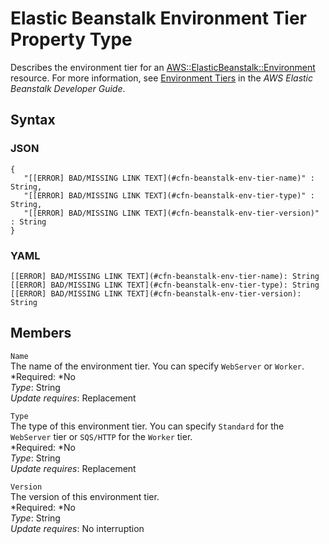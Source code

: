 # Elastic Beanstalk Environment Tier Property Type<a name="aws-properties-beanstalk-environment-tier"></a>

Describes the environment tier for an [AWS::ElasticBeanstalk::Environment](aws-properties-beanstalk-environment.md) resource\. For more information, see [Environment Tiers](http://docs.aws.amazon.com/elasticbeanstalk/latest/dg/using-features-managing-env-tiers.html) in the *AWS Elastic Beanstalk Developer Guide*\.

## Syntax<a name="w3ab2c21c14d763b5"></a>

### JSON<a name="aws-properties-beanstalk-environment-tier-syntax.json"></a>

```
{
   "[[ERROR] BAD/MISSING LINK TEXT](#cfn-beanstalk-env-tier-name)" : String,
   "[[ERROR] BAD/MISSING LINK TEXT](#cfn-beanstalk-env-tier-type)" : String,
   "[[ERROR] BAD/MISSING LINK TEXT](#cfn-beanstalk-env-tier-version)" : String
}
```

### YAML<a name="aws-properties-beanstalk-environment-tier-syntax.yaml"></a>

```
[[ERROR] BAD/MISSING LINK TEXT](#cfn-beanstalk-env-tier-name): String
[[ERROR] BAD/MISSING LINK TEXT](#cfn-beanstalk-env-tier-type): String
[[ERROR] BAD/MISSING LINK TEXT](#cfn-beanstalk-env-tier-version): String
```

## Members<a name="w3ab2c21c14d763b7"></a>

`Name`  
The name of the environment tier\. You can specify `WebServer` or `Worker`\.  
*Required: *No  
*Type*: String  
*Update requires*: Replacement

`Type`  
The type of this environment tier\. You can specify `Standard` for the `WebServer` tier or `SQS/HTTP` for the `Worker` tier\.  
*Required: *No  
*Type*: String  
*Update requires*: Replacement

`Version`  
The version of this environment tier\.  
*Required: *No  
*Type*: String  
*Update requires*: No interruption